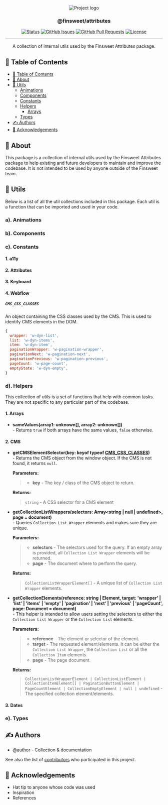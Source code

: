 
<div align="center">
  <img src='https://placehold.co/600x200/000000/FFFFFF.png?text=Finsweet+Attributes\n::+Internal+utils&font=Source Sans Pro' alt="Project logo">
</div>

<h3 align="center">@finsweet/attributes</h3>

<div align="center">

[![Status](https://img.shields.io/badge/status-active-success.svg)]()
[![GitHub Issues](https://img.shields.io/github/issues/finsweet/The-Documentation-Compendium.svg)](https://github.com/finsweet/The-Documentation-Compendium/issues)
[![GitHub Pull Requests](https://img.shields.io/github/issues-pr/finsweet/The-Documentation-Compendium.svg)](https://github.com/finsweet/The-Documentation-Compendium/pulls)
[![License](https://img.shields.io/badge/license-MIT-blue.svg)](/LICENSE)

</div>

---

<p align="center"> A collection of internal utils used by the Finsweet Attributes package.
    <br>
</p>

## 📝 Table of Contents

- [📝 Table of Contents](#-table-of-contents)
- [🧐 About](#about)
- [🚀 Utils](#utils)
  - [Animations](#animations)
  - [Components](#components)
  - [Constants](#constants)
  - [Helpers](#helpers)
    - [Arrays](#arrays)
  - [Types](#types)
- [✍️ Authors](#️-authors)
- [🎉 Acknowledgements](#-acknowledgements)

## 🧐 About

This package is a collection of internal utils used by the Finsweet Attributes package to help existing and future developers to maintain and improve the codebase. It is not intended to be used by anyone outside of the Finsweet team.

## 🚀 Utils

Below is a list of all the util collections included in this package. Each util is a function that can be imported and used in your code.

### a). Animations

### b). Components

### c). Constants

#### 1. a11y

#### 2. Attributes

#### 3. Keyboard

#### 4. Webflow

##### **`CMS_CSS_CLASSES`**
An object containing the CSS classes used by the CMS. This is used to identify CMS elements in the DOM.

```js
{
  wrapper: 'w-dyn-list',
  list: 'w-dyn-items',
  item: 'w-dyn-item',
  paginationWrapper: 'w-pagination-wrapper',
  paginationNext: 'w-pagination-next',
  paginationPrevious: 'w-pagination-previous',
  pageCount: 'w-page-count',
  emptyState: 'w-dyn-empty',
}
```

### d). Helpers

This collection of utils is a set of functions that help with common tasks. They are not specific to any particular part of the codebase.

#### 1. Arrays

- **sameValues(array1: unknown[], array2: unknown[])** <br>- Returns `true` if both arrays have the same values, `false` otherwise.

#### 2. CMS

- **getCMSElementSelector(key: keyof typeof [CMS_CSS_CLASSES](#cms_css_classes))** <br>- Returns the CMS object from the window object. If the CMS is not found, it returns `null`.
  
  **Parameters:**

  > - **key** - The key / class of the CMS object to return.

  **Returns:**
  
  > `string` - A CSS selector for a CMS element

- **getCollectionListWrappers(selectors: Array<string | null | undefined>, page = document)** <br>- Queries `Collection List Wrapper` elements and makes sure they are unique.
  
  **Parameters:**

  > - **selectors** - The selectors used for the query. If an empty array is provided, all `Collection List Wrapper` elements will be returned.
  > - **page** - The document where to perform the query.

  **Returns:**

  > `CollectionListWrapperElement[]` - A unique list of `Collection List Wrapper` elements.

- **getCollectionElements(reference: string | Element, target: 'wrapper' | 'list' | 'items' | 'empty' | 'pagination' | 'next' | 'previous' | 'pageCount', page: Document = document)** <br>- This helper is intended to allow users setting the selectors to either the `Collection List Wrapper` or the `Collection List` elements.

  **Parameters:**

  > - **reference** - The element or selector of the element.
  > - **target** - The requested element/elements. It can be either the `Collection List Wrapper`, the `Collection List` or all the `Collection Item` elements.
  > - **page** - The page document.

  **Returns:**

  > `CollectionListWrapperElement | CollectionListElement | CollectionItemElement[] | PaginationButtonElement | PageCountElement | CollectionEmptyElement | null | undefined` -The specified collection element/elements.

#### 3. Dates

### e). Types

## ✍️ Authors

- [@author](https://github.com) - Collection & documentation

See also the list of [contributors](https://github.com) who participated in this project.

## 🎉 Acknowledgements

- Hat tip to anyone whose code was used
- Inspiration
- References
